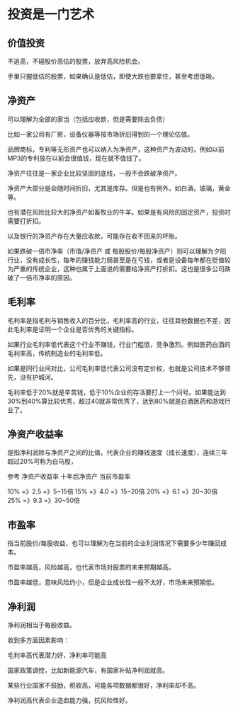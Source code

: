 # 投资是一门艺术

## 价值投资

不追高，不碰股价高估的股票，放弃高风险机会。

手里只握低估的股票，如果确认是低估，即使大跌也要拿住，甚至考虑低吸。

## 净资产

可以理解为全部的家当（包括应收款，但是需要除去负债）

比如一家公司有厂房，设备仪器等按市场折旧得到的一个理论估值。

品牌商标，专利等无形资产也可以纳入为净资产，这种资产为波动的，例如以前MP3的专利放在以前会很值钱，现在就不值钱了。

净资产往往是一家企业比较坚固的底线，一般不会跌破净资产。

净资产大部分是会随时间折旧，尤其是库存。但是也有例外，如白酒，玻璃，黄金等。

也有潜在风险比较大的净资产如畜牧业的牛羊。如果是有风险的固定资产，投资时需要打折扣。

以及银行的净资产存在大量应收款，可能存在收不回来的坏账。

如果跌破一倍市净率（市值/净资产 或 每股股价/每股净资产）则可以理解为夕阳行业，没有成长性，每年的赚钱能力弱甚至是在亏钱，或者是设备每年都在贬值较为严重的传统企业，这种也属于上面说的需要给净资产打折扣。这也是很多公司跌破了一倍市净率的原因。

## 毛利率

毛利率是指毛利与销售收入的百分比，毛利率高的行业，往往其他数据也不差，因此毛利率是证明一个企业是否优秀的关键指标。

如果行业毛利率低代表这个行业不赚钱，行业门槛低，竞争激烈。例如医药白酒的毛利率高，传统制造业的毛利率低。

如果是同行业间对比，公司毛利率低代表公司没有定价权，也就是公司技术不够领先，没有护城河。

毛利率低于20%就是辛苦钱，低于10%企业的存活要打上一个问号。如果能达到30%到40%算比较优秀，超过40就非常优秀了，达到80%就是白酒医药和游戏行业了。

## 净资产收益率

是指净利润除与净资产之间的比值。代表企业的赚钱速度（成长速度），连续三年超过20%可称为白马股，

参考 净资产收益率 十年后净资产 当前市盈率

10% =》2.5 =》5~15倍
15% =》4.0 =》15~20倍
20% =》6.1 =》20~30倍
25% =》9.3 =》30~50倍

## 市盈率

指当前股价/每股收益，也可以理解为在当前的企业利润情况下需要多少年赚回成本。

市盈率越高，风险越高，也代表市场对股票的未来预期越高。

市盈率越低，意味风险约小，但是企业成长性一般不太好，市场未来预期低。

## 净利润

净利润相当于每股收益。

收到多方面因素影响：

毛利率高代表潜力好，净利率可能高

国家政策调控，比如新能源汽车，有国家补贴净利润就高。

某些行业国家不鼓励，税收高，可能各项数据都很好，净利率却不高。

净利润高代表企业造血能力强，抗风险性好。



